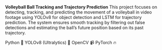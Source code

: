 **Volleyball Ball Tracking and Trajectory Prediction**
This project focuses on detecting, tracking, and predicting the movement of a volleyball in video footage using YOLOv8 for object detection and LSTM for trajectory prediction. The system ensures smooth tracking by filtering out false detections and estimating the ball’s future position based on its past trajectory.

Python 🐍
YOLOv8 (Ultralytics) 🏐
OpenCV 📹
PyTorch 🔥

